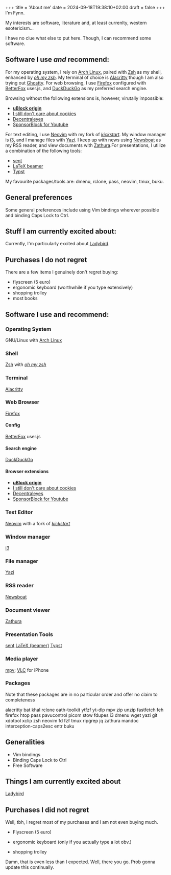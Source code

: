 +++
title = 'About me'
date = 2024-09-18T19:38:10+02:00
draft = false
+++
I'm Fynn. 

My interests are software, literature and, at least currenlty, western esotericism...

I have no clue what else to put here. Though, I can recommend some software.

## Software I use *and* recommend:
For my operating system, I rely on [Arch Linux](https://archlinux.org/),
paired with [Zsh](https://zsh.sourceforge.io/) as my shell, enhanced by
[*oh my zsh*](https://github.com/ohmyzsh/ohmyzsh). My terminal of choice
is [Alacritty](https://alacritty.org/) though I am also trying out [Ghostty](https://ghostty.org/).
For web browsing, I use
[Firefox](https://www.mozilla.org/en-US/firefox/new/) configured with
[BetterFox](https://github.com/yokoffing/BetterFox) user.js, and
[DuckDuckGo](https://duckduckgo.com/) as my preferred search engine.

Browsing without the following extensions is, however, virutally impossible:
- [**uBlock
origin**](https://addons.mozilla.org/en-US/firefox/addon/ublock-origin/)
- [I still don't care about
cookies](https://addons.mozilla.org/en-US/firefox/addon/istilldontcareaboutcookies/)
- [Decentraleyes](https://addons.mozilla.org/en-US/firefox/addon/decentraleyes/)
- [SponsorBlock for
Youtube](https://addons.mozilla.org/en-US/firefox/addon/sponsorblock/)

For
text editing, I use [Neovim](https://neovim.io/) with my fork of
[*kickstart*](https://github.com/PmaFynn/kickstart-mod.nvim). My window
manager is [i3](https://i3wm.org/), and I manage files with
[Yazi](https://github.com/sxyazi/yazi). I keep up with news using
[Newsboat](https://newsboat.org/) as my RSS reader, and view documents
with [Zathura](https://pwmt.org/projects/zathura/).For presentations, I
utilize a combination of the following tools:
- [sent](https://tools.suckless.org/sent/)
- [LaTeX beamer](https://ctan.org/pkg/beamer)
- [Typst](https://github.com/typst/typst)

My favourite packages/tools are:
dmenu, rclone, pass, neovim, tmux, buku.

## General preferences

Some general preferences include using Vim bindings wherever possible and binding Caps Lock to
Ctrl.

## Stuff I am currently excited about:
Currently, I'm
particularly excited about [Ladybird](https://ladybird.org/).

## Purchases I do not regret

There are a few items I genuinely don't regret buying: 
- flyscreen (5 euro)
- ergonomic keyboard (worthwhile if you type extensively)
- shopping trolley
- most books

## Software I use and recommend:

### Operating System

GNU/Linux with [Arch Linux](https://archlinux.org/)

### Shell

[Zsh](https://zsh.sourceforge.io/) with [*oh my zsh*](https://github.com/ohmyzsh/ohmyzsh)

### Terminal

[Alacritty](https://alacritty.org/)

### Web Browser

[Firefox](https://www.mozilla.org/en-US/firefox/new/)

#### Config

[BetterFox](https://github.com/yokoffing/BetterFox) user.js


#### Search engine

[DuckDuckGo](https://duckduckgo.com/)

#### Browser extensions

- [**uBlock origin**](https://addons.mozilla.org/en-US/firefox/addon/ublock-origin/)
- [I still don't care about cookies](https://addons.mozilla.org/en-US/firefox/addon/istilldontcareaboutcookies/)
- [Decentraleyes](https://addons.mozilla.org/en-US/firefox/addon/decentraleyes/)
- [SponsorBlock for Youtube](https://addons.mozilla.org/en-US/firefox/addon/sponsorblock/)

### Text Editor

[Neovim](https://neovim.io/) with a fork of [*kickstart*](https://github.com/PmaFynn/kickstart-mod.nvim)

### Window manager

[i3](https://i3wm.org/)

### File manager

[Yazi](https://github.com/sxyazi/yazi)

### RSS reader

[Newsboat](https://newsboat.org/)

### Document viewer

[Zathura](https://pwmt.org/projects/zathura/)


### Presentation Tools

[sent](https://tools.suckless.org/sent/)
[LaTeX (beamer)](https://ctan.org/pkg/beamer)
[Typst](https://github.com/typst/typst)


### Media player

[mpv](https://mpv.io/); [VLC](https://www.videolan.org/vlc/download-ios.html) for iPhone

### Packages

Note that these packages are in no particular order and offer no claim to completeness

alacritty bat khal rclone oath-toolkit ytfzf yt-dlp mpv zip unzip fastfetch feh firefox htop pass pavucontrol picom stow fdupes i3 dmenu wget yazi git xdotool xclip zsh neovim fd fzf tmux ripgrep jq zathura mandoc interception-caps2esc entr buku

## Generalities

- Vim bindings
- Binding Caps Lock to Ctrl
- Free Software

## Things I am currently excited about

[Ladybird](https://ladybird.org/)

## Purchases I did not regret

Well, tbh, I regret most of my purchases and I am not even buying much.

- Flyscreen (5 euro)

- ergonomic keyboard (only if you actually type a lot obv.)

- shopping trolley

Damn, that is even less than I expected. Well, there you go. Prob gonna update this continually.
